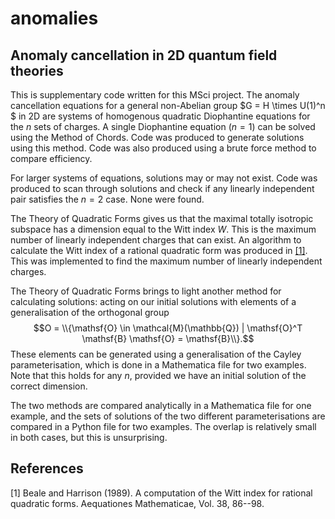 # anomalies

## Anomaly cancellation in 2D quantum field theories

This is supplementary code written for this MSci project. The anomaly cancellation equations for a general non-Abelian group $G = H \times U(1)^n $
in 2D are systems of homogenous quadratic Diophantine equations for the $n$ sets of charges.
A single Diophantine equation ($n=1$) can be solved using the Method of Chords. Code was produced to generate solutions using this method. Code was also produced
using a brute force method to compare efficiency.

For larger systems of equations, solutions may or may not exist. Code was produced to scan through solutions and check if any linearly independent pair
satisfies the $n=2$ case. None were found.

The Theory of Quadratic Forms gives us that the maximal totally isotropic subspace has a dimension equal to the Witt index $W$. This is the maximum number
of linearly independent charges that can exist. An algorithm to calculate the Witt index of a rational quadratic form was produced in [[1]](#1). 
This was implemented to find the maximum number of linearly independent charges.

The Theory of Quadratic Forms brings to light another method for calculating solutions: acting on our initial solutions with elements of a generalisation
of the orthogonal group $$O = \\{\mathsf{O} \in \mathcal{M}(\mathbb{Q}) | \mathsf{O}^T \mathsf{B} \mathsf{O} = \mathsf{B}\\}.$$ These elements can be generated
using a generalisation of the Cayley parameterisation, which is done in a Mathematica file for two examples. Note that this holds for any $n$, provided we
have an initial solution of the correct dimension.

The two methods are compared analytically in a Mathematica file for one example, and the sets of solutions of the two different parameterisations are compared
in a Python file for two examples. The overlap is relatively small in both cases, but this is unsurprising.






## References
<a id="1">[1]</a> 
Beale and Harrison (1989). 
A computation of the Witt index for rational quadratic forms.
Aequationes Mathematicae, Vol. 38, 86--98.
